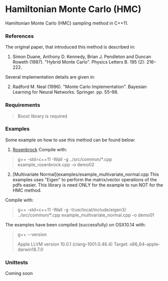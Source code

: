 # Hamiltonian Monte Carlo (HMC)

Hamiltonian Monte Carlo (HMC) sampling method in C++11.

### References

The original paper, that introduced this method is described in:

   1. Simon Duane, Anthony D. Kennedy, Brian J. Pendleton and Duncan Roweth (1987).
   "Hybrid Monte Carlo". Physics Letters B. 195 (2): 216–222.

Several implementation details are given in:

   2. Radford M. Neal (1996). "Monte Carlo Implementation".
   Bayesian Learning for Neural Networks. Springer. pp. 55–98.


### Requirements

   > Boost library is required

### Examples

Some example on how to use this method can be found below:

1. [Rosenbrock](examples/example_rosenbrock.cpp) Compile with:

  > g++ -std=c++11 -Wall -g ../src/common/*.cpp example_rosenbrock.cpp -o demo02

2. [Multivariate Normal](examples/example_multivariate_normal.cpp This examples
  uses "Eigen" to perform the matrix/vector operations of the pdfs easier. This
  library is need ONLY for the example to run NOT for the HMC method.
  
  Compile with:

  > g++ -std=c++11 -Wall -g -I/usr/local/include/eigen3/ ../src/common/*.cpp
    example_multivariate_normal.cpp -o demo01

The examples have been compiled (successfully) on OSX10.14 with:

  > g++ --version
  >
  > Apple LLVM version 10.0.1 (clang-1001.0.46.4)
  > Target: x86_64-apple-darwin18.7.0
  >

### Unittests

   Coming soon
